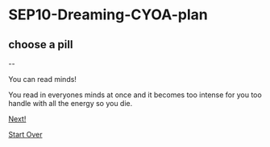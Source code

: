 # SEP10-Dreaming-CYOA-plan
## choose a pill

--

You can read minds!

You read in everyones minds at once and it becomes too intense for you too handle with all the energy so you die.

[Next!](wake-up2.md)

[Start Over](../home.md)


